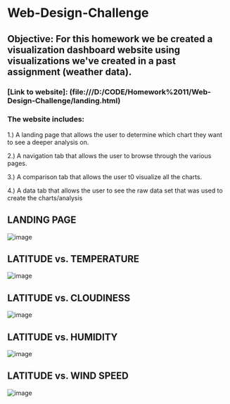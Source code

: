 # Web-Design-Challenge

## Objective: For this homework we be created a visualization dashboard website using visualizations we've created in a past assignment (weather data).

### [Link to website]: (file:///D:/CODE/Homework%2011/Web-Design-Challenge/landing.html)

### The website includes:
1.) A landing page that allows the user to determine which chart they want to see a deeper analysis on.

2.) A navigation tab that allows the user to browse through the various pages.

3.) A comparison tab that allows the user t0 visualize all the charts.

4.) A data tab that allows the user to see the raw data set that was used to create the charts/analysis



## LANDING PAGE

![image](https://user-images.githubusercontent.com/83014623/126922347-e616221c-3f28-45c1-9c3f-d7485d10bb60.png)

## LATITUDE vs. TEMPERATURE

![image](https://user-images.githubusercontent.com/83014623/126922650-2a23e61a-8bf8-41b0-b2c4-d99a72d4e1cb.png)

## LATITUDE vs. CLOUDINESS

![image](https://user-images.githubusercontent.com/83014623/126922799-f0b4f2bd-6413-480c-a174-c05cadee7256.png)

## LATITUDE vs. HUMIDITY

![image](https://user-images.githubusercontent.com/83014623/126922919-70d55e9a-484b-48ff-ba25-d9f5724cbc86.png)

## LATITUDE vs. WIND SPEED

![image](https://user-images.githubusercontent.com/83014623/126923057-d5e06270-1dea-4ed5-8d81-6a66d28a8a9d.png)
